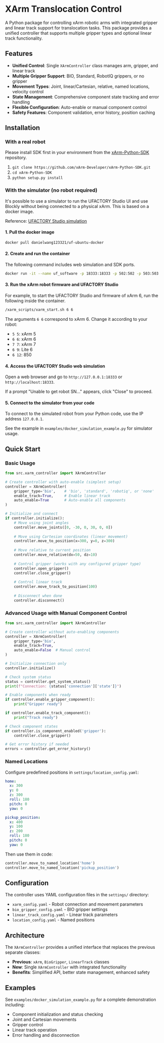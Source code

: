 # XArm Translocation Control

A Python package for controlling xArm robotic arms with integrated gripper and linear track support for translocation tasks. This package provides a unified controller that supports multiple gripper types and optional linear track functionality.

## Features

- **Unified Control**: Single `XArmController` class manages arm, gripper, and linear track
- **Multiple Gripper Support**: BIO, Standard, RobotIQ grippers, or no gripper
- **Movement Types**: Joint, linear/Cartesian, relative, named locations, velocity control
- **State Management**: Comprehensive component state tracking and error handling
- **Flexible Configuration**: Auto-enable or manual component control
- **Safety Features**: Component validation, error history, position caching

## Installation

### With a real robot

Please install SDK first in your environment from the [xArm-Python-SDK](https://github.com/xArm-Developer/xArm-Python-SDK) repository.

  1. `git clone https://github.com/xArm-Developer/xArm-Python-SDK.git`
  2. `cd xArm-Python-SDK`
  3. `python setup.py install`

### With the simulator (no robot required)

It's possible to use a simulator to run the UFACTORY Studio UI and use Blockly without being connected to a physical xArm. This is based on a docker image.

Reference: [UFACTORY Studio simulation](https://forum.ufactory.cc/t/ufactory-studio-simulation/3719)

#### 1. Pull the docker image

```bash
docker pull danielwang123321/uf-ubuntu-docker
```

#### 2. Create and run the container

The following command includes web simulation and SDK ports.

```bash
docker run -it --name uf_software -p 18333:18333 -p 502:502 -p 503:503 -p 504:504 -p 30000:30000 -p 30001:30001 -p 30002:30002 -p 30003:30003 danielwang123321/uf-ubuntu-docker
```

#### 3. Run the xArm robot firmware and UFACTORY Studio

For example, to start the UFACTORY Studio and firmware of xArm 6, run the following inside the container.

```bash
/xarm_scripts/xarm_start.sh 6 6
```

The arguments `6 6` correspond to xArm 6. Change it according to your robot:
*   `5 5`: xArm 5
*   `6 6`: xArm 6
*   `7 7`: xArm 7
*   `6 9`: Lite 6
*   `6 12`: 850

#### 4. Access the UFACTORY Studio web simulation

Open a web browser and go to `http://127.0.0.1:18333` or `http://localhost:18333`.

If a prompt "Unable to get robot SN…" appears, click "Close" to proceed.

#### 5. Connect to the simulator from your code

To connect to the simulated robot from your Python code, use the IP address `127.0.0.1`.

See the example in `examples/docker_simulation_example.py` for simulator usage.

## Quick Start

### Basic Usage

```python
from src.xarm_controller import XArmController

# Create controller with auto-enable (simplest setup)
controller = XArmController(
    gripper_type='bio',    # 'bio', 'standard', 'robotiq', or 'none'
    enable_track=True,     # Enable linear track
    auto_enable=True       # Auto-enable all components
)

# Initialize and connect
if controller.initialize():
    # Move using joint angles
    controller.move_joints([0, -30, 0, 30, 0, 0])
    
    # Move using Cartesian coordinates (linear movement)
    controller.move_to_position(x=300, y=0, z=300)
    
    # Move relative to current position
    controller.move_relative(dx=50, dz=10)
    
    # Control gripper (works with any configured gripper type)
    controller.open_gripper()
    controller.close_gripper()
    
    # Control linear track
    controller.move_track_to_position(100)
    
    # Disconnect when done
    controller.disconnect()
```

### Advanced Usage with Manual Component Control

```python
from src.xarm_controller import XArmController

# Create controller without auto-enabling components
controller = XArmController(
    gripper_type='bio',
    enable_track=True,
    auto_enable=False  # Manual control
)

# Initialize connection only
controller.initialize()

# Check system status
status = controller.get_system_status()
print(f"Connection: {status['connection']['state']}")

# Enable components when ready
if controller.enable_gripper_component():
    print("Gripper ready")

if controller.enable_track_component():
    print("Track ready")

# Check component states
if controller.is_component_enabled('gripper'):
    controller.close_gripper()

# Get error history if needed
errors = controller.get_error_history()
```

### Named Locations

Configure predefined positions in `settings/location_config.yaml`:

```yaml
home:
  x: 300
  y: 0  
  z: 300
  roll: 180
  pitch: 0
  yaw: 0

pickup_position:
  x: 400
  y: 100
  z: 200
  roll: 180
  pitch: 0
  yaw: 0
```

Then use them in code:

```python
controller.move_to_named_location('home')
controller.move_to_named_location('pickup_position')
```

## Configuration

The controller uses YAML configuration files in the `settings/` directory:

- `xarm_config.yaml` - Robot connection and movement parameters
- `bio_gripper_config.yaml` - BIO gripper settings
- `linear_track_config.yaml` - Linear track parameters  
- `location_config.yaml` - Named positions

## Architecture

The `XArmController` provides a unified interface that replaces the previous separate classes:

- **Previous**: `xArm`, `BioGripper`, `LinearTrack` classes
- **New**: Single `XArmController` with integrated functionality
- **Benefits**: Simplified API, better state management, enhanced safety

## Examples

See `examples/docker_simulation_example.py` for a complete demonstration including:

- Component initialization and status checking
- Joint and Cartesian movements  
- Gripper control
- Linear track operation
- Error handling and disconnection
